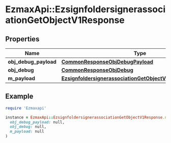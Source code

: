 # EzmaxApi::EzsignfoldersignerassociationGetObjectV1Response

## Properties

| Name | Type | Description | Notes |
| ---- | ---- | ----------- | ----- |
| **obj_debug_payload** | [**CommonResponseObjDebugPayload**](CommonResponseObjDebugPayload.md) |  |  |
| **obj_debug** | [**CommonResponseObjDebug**](CommonResponseObjDebug.md) |  | [optional] |
| **m_payload** | [**EzsignfoldersignerassociationGetObjectV1ResponseMPayload**](EzsignfoldersignerassociationGetObjectV1ResponseMPayload.md) |  |  |

## Example

```ruby
require 'Ezmaxapi'

instance = EzmaxApi::EzsignfoldersignerassociationGetObjectV1Response.new(
  obj_debug_payload: null,
  obj_debug: null,
  m_payload: null
)
```

